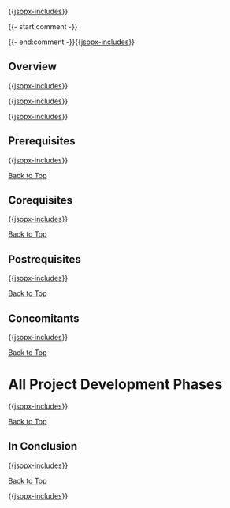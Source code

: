﻿{{[jsopx-includes](AllGlobal/Master/Includes/Template/Phases/Header.md)}}

{{- start:comment -}}
<!-- START JSOPX NOVA DOCX HEADER
group: 'Phases'
isDraft: true
isProductionReady: true
toc: true
END JSOPX NOVA DOCX HEADER -->
{{- end:comment -}}{{[jsopx-includes](AllGlobal/Master/Includes/Common/Draft-Notice.md)}}

## Overview

{{[jsopx-includes](AllGlobal/Master/Includes/Template/Phases/Overview.md)}}


{{[jsopx-includes](AllGlobal/Master/Includes/Common/Current-Phase.md)}}


{{[jsopx-includes](AllGlobal/Master/Includes/Common/Alerts-Current.md)}}

## Prerequisites

{{[jsopx-includes](AllGlobal/Master/Includes/Template/Phases/Prerequisites.md)}}

[Back to Top](#table-of-contents)

## Corequisites

{{[jsopx-includes](AllGlobal/Master/Includes/Template/Phases/Corequisites.md)}}

[Back to Top](#table-of-contents)

## Postrequisites

{{[jsopx-includes](AllGlobal/Master/Includes/Template/Phases/Postrequisites.md)}}

[Back to Top](#table-of-contents)

## Concomitants

{{[jsopx-includes](AllGlobal/Master/Includes/Template/Phases/Concomitants.md)}}

[Back to Top](#table-of-contents)

# All Project Development Phases

{{[jsopx-includes](AllGlobal/Master/Includes/Template/Phases/BodyContent.md)}}

[Back to Top](#table-of-contents)

## In Conclusion

{{[jsopx-includes](AllGlobal/Master/Includes/Template/Phases/InConclusion.md)}}

[Back to Top](#table-of-contents)

{{[jsopx-includes](AllGlobal/Master/Includes/Layout/Footer.md)}}